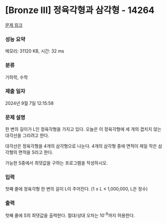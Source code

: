 # [Bronze III] 정육각형과 삼각형 - 14264 

[문제 링크](https://www.acmicpc.net/problem/14264) 

### 성능 요약

메모리: 31120 KB, 시간: 32 ms

### 분류

기하학, 수학

### 제출 일자

2024년 9월 7일 12:15:58

### 문제 설명

<p>한 변의 길이가 L인 정육각형을 가지고 있다. 오늘은 이 정육각형에 세 개의 겹치지 않는 대각선을 그리려고 한다.</p>

<p>대각선은 정육각형을 4개의 삼각형으로 나눈다. 4개의 삼각형 중에 면적이 제일 작은 삼각형의 면적을 S라고 한다.</p>

<p>가능한 S중에서 최댓값을 구하는 프로그램을 작성하시오.</p>

### 입력 

 <p>첫째 줄에 정육각형 한 변의 길이 L이 주어진다. (1 ≤ L ≤ 1,000,000, L은 정수)</p>

### 출력 

 <p>첫째 줄에 S의 최댓값을 출력한다. 절대/상대 오차는 10<sup>-9</sup>까지 허용한다.</p>

